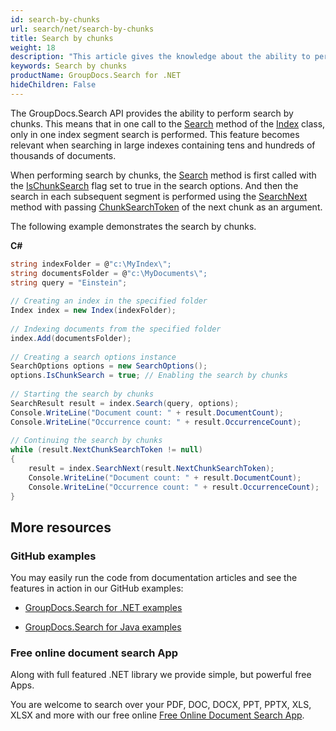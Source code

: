 ```yaml
---
id: search-by-chunks
url: search/net/search-by-chunks
title: Search by chunks
weight: 18
description: "This article gives the knowledge about the ability to perform search by chunks."
keywords: Search by chunks
productName: GroupDocs.Search for .NET
hideChildren: False
---
```

The GroupDocs.Search API provides the ability to perform search by chunks. This means that in one call to the [Search](https://reference.groupdocs.com/net/search/groupdocs.search/index/methods/search/index) method of the [Index](https://reference.groupdocs.com/net/search/groupdocs.search/index) class, only in one index segment search is performed. This feature becomes relevant when searching in large indexes containing tens and hundreds of thousands of documents.

When performing search by chunks, the [Search](https://reference.groupdocs.com/net/search/groupdocs.search/index/methods/search/index) method is first called with the [IsChunkSearch](https://reference.groupdocs.com/net/search/groupdocs.search.options/searchoptions/properties/ischunksearch) flag set to true in the search options. And then the search in each subsequent segment is performed using the [SearchNext](https://reference.groupdocs.com/net/search/groupdocs.search/index/methods/searchnext/index) method with passing [ChunkSearchToken](https://reference.groupdocs.com/net/search/groupdocs.search.results/searchresult/properties/nextchunksearchtoken) of the next chunk as an argument.

The following example demonstrates the search by chunks.

**C#**

```csharp
string indexFolder = @"c:\MyIndex\";
string documentsFolder = @"c:\MyDocuments\";
string query = "Einstein";
 
// Creating an index in the specified folder
Index index = new Index(indexFolder);
 
// Indexing documents from the specified folder
index.Add(documentsFolder);
 
// Creating a search options instance
SearchOptions options = new SearchOptions();
options.IsChunkSearch = true; // Enabling the search by chunks
 
// Starting the search by chunks
SearchResult result = index.Search(query, options);
Console.WriteLine("Document count: " + result.DocumentCount);
Console.WriteLine("Occurrence count: " + result.OccurrenceCount);
 
// Continuing the search by chunks
while (result.NextChunkSearchToken != null)
{
    result = index.SearchNext(result.NextChunkSearchToken);
    Console.WriteLine("Document count: " + result.DocumentCount);
    Console.WriteLine("Occurrence count: " + result.OccurrenceCount);
}
```

## More resources

### GitHub examples

You may easily run the code from documentation articles and see the features in action in our GitHub examples:

*   [GroupDocs.Search for .NET examples](https://github.com/groupdocs-search/GroupDocs.Search-for-.NET)
    
*   [GroupDocs.Search for Java examples](https://github.com/groupdocs-search/GroupDocs.Search-for-Java)
    

### Free online document search App

Along with full featured .NET library we provide simple, but powerful free Apps.

You are welcome to search over your PDF, DOC, DOCX, PPT, PPTX, XLS, XLSX and more with our free online [Free Online Document Search App](https://products.groupdocs.app/search).
